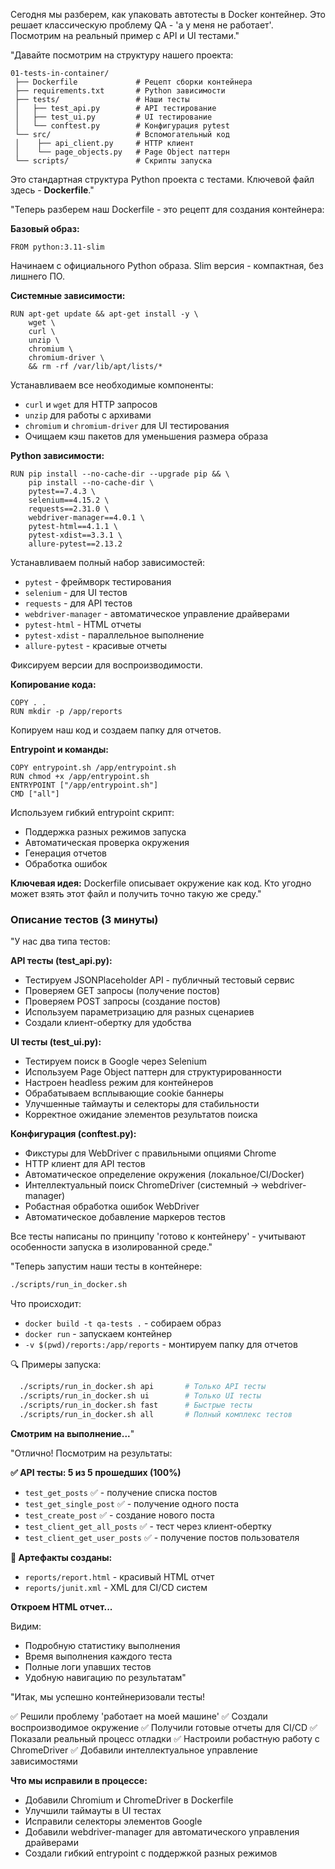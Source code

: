 Сегодня мы разберем, как упаковать автотесты в Docker контейнер. Это решает классическую проблему QA - 'а у меня не работает'. Посмотрим на реальный пример с API и UI тестами."

"Давайте посмотрим на структуру нашего проекта:

```
01-tests-in-container/
 ├── Dockerfile             # Рецепт сборки контейнера
 ├── requirements.txt       # Python зависимости
 ├── tests/                 # Наши тесты
 │   ├── test_api.py        # API тестирование
 │   ├── test_ui.py         # UI тестирование
 │   └── conftest.py        # Конфигурация pytest
 └── src/                   # Вспомогательный код
 │    ├── api_client.py     # HTTP клиент
 │    └── page_objects.py   # Page Object паттерн
 └── scripts/               # Скрипты запуска

```

Это стандартная структура Python проекта с тестами. Ключевой файл здесь - **Dockerfile**."

"Теперь разберем наш Dockerfile - это рецепт для создания контейнера:

**Базовый образ:**

```docker
FROM python:3.11-slim

```

Начинаем с официального Python образа. Slim версия - компактная, без лишнего ПО.

**Системные зависимости:**

```docker
RUN apt-get update && apt-get install -y \
    wget \
    curl \
    unzip \
    chromium \
    chromium-driver \
    && rm -rf /var/lib/apt/lists/*

```

Устанавливаем все необходимые компоненты:
- `curl` и `wget` для HTTP запросов
- `unzip` для работы с архивами
- `chromium` и `chromium-driver` для UI тестирования
- Очищаем кэш пакетов для уменьшения размера образа

**Python зависимости:**

```docker
RUN pip install --no-cache-dir --upgrade pip && \
    pip install --no-cache-dir \
    pytest==7.4.3 \
    selenium==4.15.2 \
    requests==2.31.0 \
    webdriver-manager==4.0.1 \
    pytest-html==4.1.1 \
    pytest-xdist==3.3.1 \
    allure-pytest==2.13.2

```

Устанавливаем полный набор зависимостей:
- `pytest` - фреймворк тестирования
- `selenium` - для UI тестов
- `requests` - для API тестов  
- `webdriver-manager` - автоматическое управление драйверами
- `pytest-html` - HTML отчеты
- `pytest-xdist` - параллельное выполнение
- `allure-pytest` - красивые отчеты

Фиксируем версии для воспроизводимости.

**Копирование кода:**

```docker
COPY . .
RUN mkdir -p /app/reports

```

Копируем наш код и создаем папку для отчетов.

**Entrypoint и команды:**

```docker
COPY entrypoint.sh /app/entrypoint.sh
RUN chmod +x /app/entrypoint.sh
ENTRYPOINT ["/app/entrypoint.sh"]
CMD ["all"]

```

Используем гибкий entrypoint скрипт:
- Поддержка разных режимов запуска
- Автоматическая проверка окружения
- Генерация отчетов
- Обработка ошибок

**Ключевая идея:** Dockerfile описывает окружение как код. Кто угодно может взять этот файл и получить точно такую же среду."

### Описание тестов (3 минуты)

"У нас два типа тестов:

**API тесты (test_api.py):**

- Тестируем JSONPlaceholder API - публичный тестовый сервис
- Проверяем GET запросы (получение постов)
- Проверяем POST запросы (создание постов)
- Используем параметризацию для разных сценариев
- Создали клиент-обертку для удобства

**UI тесты (test_ui.py):**

- Тестируем поиск в Google через Selenium
- Используем Page Object паттерн для структурированности
- Настроен headless режим для контейнеров
- Обрабатываем всплывающие cookie баннеры
- Улучшенные таймауты и селекторы для стабильности
- Корректное ожидание элементов результатов поиска

**Конфигурация (conftest.py):**

- Фикстуры для WebDriver с правильными опциями Chrome
- HTTP клиент для API тестов
- Автоматическое определение окружения (локальное/CI/Docker)
- Интеллектуальный поиск ChromeDriver (системный → webdriver-manager)
- Робастная обработка ошибок WebDriver
- Автоматическое добавление маркеров тестов

Все тесты написаны по принципу 'готово к контейнеру' - учитывают особенности запуска в изолированной среде."

"Теперь запустим наши тесты в контейнере:

```bash
./scripts/run_in_docker.sh

```

Что происходит:
- `docker build -t qa-tests .` - собираем образ
- `docker run` - запускаем контейнер
- `-v $(pwd)/reports:/app/reports` - монтируем папку для отчетов

🔍 Примеры запуска:
```bash
  ./scripts/run_in_docker.sh api       # Только API тесты
  ./scripts/run_in_docker.sh ui        # Только UI тесты
  ./scripts/run_in_docker.sh fast      # Быстрые тесты
  ./scripts/run_in_docker.sh all       # Полный комплекс тестов
```

**Смотрим на выполнение...**"

"Отлично! Посмотрим на результаты:

**✅ API тесты: 5 из 5 прошедших (100%)**

- `test_get_posts` ✅ - получение списка постов
- `test_get_single_post` ✅ - получение одного поста
- `test_create_post` ✅ - создание нового поста
- `test_client_get_all_posts` ✅ - тест через клиент-обертку
- `test_client_get_user_posts` ✅ - получение постов пользователя





**📄 Артефакты созданы:**

- `reports/report.html` - красивый HTML отчет
- `reports/junit.xml` - XML для CI/CD систем

**Откроем HTML отчет...**

Видим:

- Подробную статистику выполнения
- Время выполнения каждого теста
- Полные логи упавших тестов
- Удобную навигацию по результатам"

"Итак, мы успешно контейнеризовали тесты!

✅ Решили проблему 'работает на моей машине'
✅ Создали воспроизводимое окружение
✅ Получили готовые отчеты для CI/CD
✅ Показали реальный процесс отладки
✅ Настроили робастную работу с ChromeDriver
✅ Добавили интеллектуальное управление зависимостями

**Что мы исправили в процессе:**
- Добавили Chromium и ChromeDriver в Dockerfile
- Улучшили таймауты в UI тестах
- Исправили селекторы элементов Google
- Добавили webdriver-manager для автоматического управления драйверами
- Создали гибкий entrypoint с поддержкой разных режимов



